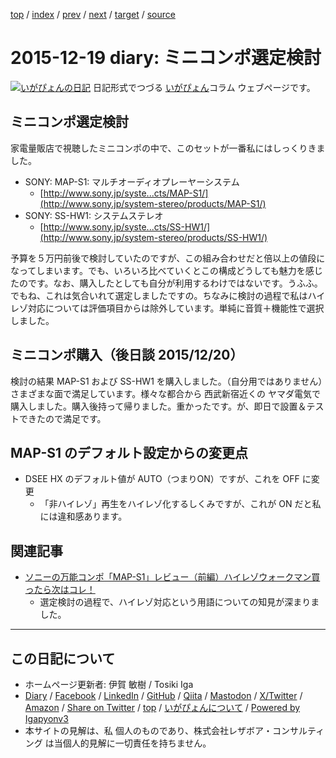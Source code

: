 [top](../index.html) 
 / [index](index.html) 
 / [prev](ig151218.html) 
 / [next](ig151220.html) 
 / [target](https://www.igapyon.jp/igapyon/diary/2015/ig151219.html) 
 / [source](https://github.com/igapyon/diary/blob/master/2015/ig151219.src.md) 

2015-12-19 diary: ミニコンポ選定検討
=====================================================================================================
[![いがぴょんの日記](https://www.igapyon.jp/igapyon/diary/images/iga202308_64.jpg "いがぴょん")](https://www.igapyon.jp/igapyon/diary/memo/memoigapyon.html) 日記形式でつづる [いがぴょん](https://www.igapyon.jp/igapyon/diary/memo/memoigapyon.html)コラム ウェブページです。

## ミニコンポ選定検討

家電量販店で視聴したミニコンポの中で、このセットが一番私にはしっくりきました。

* SONY: MAP-S1: マルチオーディオプレーヤーシステム
  * [http://www.sony.jp/syste...cts/MAP-S1/](http://www.sony.jp/system-stereo/products/MAP-S1/)
* SONY: SS-HW1: システムステレオ
  * [http://www.sony.jp/syste...cts/SS-HW1/](http://www.sony.jp/system-stereo/products/SS-HW1/)

予算を５万円前後で検討していたのですが、この組み合わせだと倍以上の値段になってしまいます。でも、いろいろ比べていくとこの構成どうしても魅力を感じたのです。なお、購入したとしても自分が利用するわけではないです。うふふ。でもね、これは気合いれて選定しましたですの。ちなみに検討の過程で私はハイレゾ対応については評価項目からは除外しています。単純に音質＋機能性で選択しました。


## ミニコンポ購入（後日談 2015/12/20）

検討の結果 MAP-S1 および SS-HW1 を購入しました。（自分用ではありません）さまざまな面で満足しています。様々な都合から 西武新宿近くの ヤマダ電気で購入しました。購入後持って帰りました。重かったです。が、即日で設置＆テストできたので満足です。


## MAP-S1 のデフォルト設定からの変更点


* DSEE HX のデフォルト値が AUTO（つまりON）ですが、これを OFF に変更
  * 「非ハイレゾ」再生をハイレゾ化するしくみですが、これが ON だと私には違和感あります。



## 関連記事


* [ソニーの万能コンポ「MAP-S1」レビュー（前編）ハイレゾウォークマン買ったら次はコレ！](http://www.phileweb.com/review/article/201406/02/1197.html)
  * 選定検討の過程で、ハイレゾ対応という用語についての知見が深まりました。


----------------------------------------------------------------------------------------------------

## この日記について

* ホームページ更新者: 伊賀 敏樹 / Tosiki Iga
* [Diary](https://www.igapyon.jp/igapyon/diary/) / [Facebook](https://www.facebook.com/igapyon) / [LinkedIn](https://www.linkedin.com/in/toshikiiga) / [GitHub](https://github.com/igapyon) / [Qiita](https://qiita.com/igapyon) / [Mastodon](https://social.vivaldi.net/@igapyon) / [X/Twitter](https://twitter.com/ToshikiIga) / [Amazon](https://www.amazon.co.jp/%E4%BC%8A%E8%B3%80-%E6%95%8F%E6%A8%B9/e/B004LTQWCQ) / 
[Share on Twitter](https://twitter.com/intent/tweet?hashtags=igapyon%2Cdiary%2C%E3%81%84%E3%81%8C%E3%81%B4%E3%82%87%E3%82%93&text=%E3%83%9F%E3%83%8B%E3%82%B3%E3%83%B3%E3%83%9D%E9%81%B8%E5%AE%9A%E6%A4%9C%E8%A8%8E&url=https%3A%2F%2Fwww.igapyon.jp%2Figapyon%2Fdiary%2F2015%2Fig151219.html) / [top](../index.html) / [いがぴょんについて](https://www.igapyon.jp/igapyon/diary/memo/memoigapyon.html) / [Powered by Igapyonv3](https://github.com/igapyon/igapyonv3)
* 本サイトの見解は、私 個人のものであり、株式会社レザボア・コンサルティング は当個人的見解に一切責任を持ちません。 
